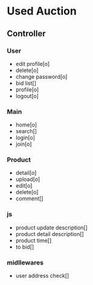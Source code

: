 # Used Auction

## Controller

### User

- edit profile[o]
- delete[o]
- change password[o]
- bid list[]
- profile[o]
- logout[o]

### Main

- home[o]
- search[]
- login[o]
- join[o]

### Product

- detail[o]
- upload[o]
- edit[o]
- delete[o]
- comment[]

### js

- product update description[]
- product detail description[]
- product time[]
- to bid[]

### midllewares

- user address check[]
